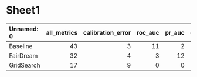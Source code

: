 # Sheet1

| Unnamed: 0   |   all_metrics |   calibration_error |   roc_auc |   pr_auc |   overall_positive_rate |   false_positive_rate |   true_positive_rate |
|:-------------|--------------:|--------------------:|----------:|---------:|------------------------:|----------------------:|---------------------:|
| Baseline     |            43 |                   3 |        11 |        2 |                       7 |                    10 |                   10 |
| FairDream    |            32 |                   4 |         3 |       12 |                       5 |                     4 |                    4 |
| GridSearch   |            17 |                   9 |         0 |        0 |                       4 |                     2 |                    2 |

